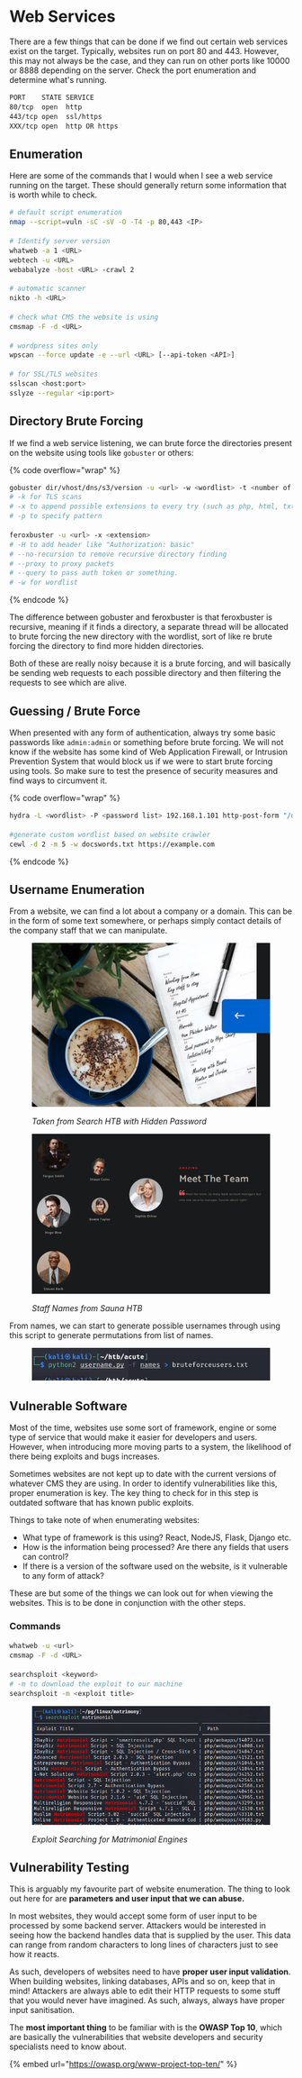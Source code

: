 # Web Services

There are a few things that can be done if we find out certain web services exist on the target. Typically, websites run on port 80 and 443. However, this may not always be the case, and they can run on other ports like 10000 or 8888 depending on the server. Check the port enumeration and determine what's running.

```bash
PORT    STATE SERVICE
80/tcp  open  http
443/tcp open  ssl/https
XXX/tcp open  http OR https
```

## Enumeration

Here are some of the commands that I would when I see a web service running on the target. These should generally return some information that is worth while to check.

```bash
# default script enumeration
nmap --script=vuln -sC -sV -O -T4 -p 80,443 <IP>

# Identify server version
whatweb -a 1 <URL> 
webtech -u <URL>
webabalyze -host <URL> -crawl 2

# automatic scanner
nikto -h <URL>

# check what CMS the website is using
cmsmap -F -d <URL>

# wordpress sites only
wpscan --force update -e --url <URL> [--api-token <API>]

# for SSL/TLS websites
sslscan <host:port>
sslyze --regular <ip:port>
```

## Directory Brute Forcing

If we find a web service listening, we can brute force the directories present on the website using tools like `gobuster` or others:

{% code overflow="wrap" %}
```bash
gobuster dir/vhost/dns/s3/version -u <url> -w <wordlist> -t <number of threads>
# -k for TLS scans
# -x to append possible extensions to every try (such as php, html, txt)
# -p to specify pattern

feroxbuster -u <url> -x <extension>
# -H to add header like "Authorization: basic"
# --no-recursion to remove recursive directory finding
# --proxy to proxy packets
# --query to pass auth token or something.
# -w for wordlist
```
{% endcode %}

The difference between gobuster and feroxbuster is that feroxbuster is recursive, meaning if it finds a directory, a separate thread will be allocated to brute forcing the new directory with the wordlist, sort of like re brute forcing the directory to find more hidden directories.

Both of these are really noisy because it is a brute forcing, and will basically be sending web requests to each possible directory and then filtering the requests to see which are alive.&#x20;

## Guessing / Brute Force

When presented with any form of authentication, always try some basic passwords like `admin:admin` or something before brute forcing. We will not know if the website has some kind of Web Application Firewall, or Intrusion Prevention System that would block us if we were to start brute forcing using tools. So make sure to test the presence of security measures and find ways to circumvent it.

{% code overflow="wrap" %}
```bash
hydra -L <wordlist> -P <password list> 192.168.1.101 http-post-form "/dvwa/login.php:username=^USER^&password=^PASS^&Login=Login:Login failed"

#generate custom wordlist based on website crawler
cewl -d 2 -m 5 -w docswords.txt https://example.com
```
{% endcode %}

## Username Enumeration

From a website, we can find a lot about a company or a domain. This can be in the form of some text somewhere, or perhaps simply contact details of the company staff that we can manipulate.

<figure><img src="../../.gitbook/assets/image (273).png" alt=""><figcaption><p><em>Taken from Search HTB with Hidden Password</em></p></figcaption></figure>

<figure><img src="../../.gitbook/assets/image (327).png" alt=""><figcaption><p><em>Staff Names from Sauna HTB</em></p></figcaption></figure>

From names, we can start to generate possible usernames through using this script to generate permutations from list of names.

<figure><img src="../../.gitbook/assets/image (289).png" alt=""><figcaption></figcaption></figure>



## Vulnerable Software

Most of the time, websites use some sort of framework, engine or some type of service that would make it easier for developers and users. However, when introducing more moving parts to a system, the likelihood of there being exploits and bugs increases.

Sometimes websites are not kept up to date with the current versions of whatever CMS they are using. In order to identify vulnerabilities like this, proper enumeration is key. The key thing to check for in this step is outdated software that has known public exploits.

Things to take note of when enumerating websites:

* What type of framework is this using? React, NodeJS, Flask, Django etc.&#x20;
* How is the information being processed? Are there any fields that users can control?
* If there is a version of the software used on the website, is it vulnerable to any form of attack?

These are but some of the things we can look out for when viewing the websites. This is to be done in conjunction with the other steps.

### Commands

```bash
whatweb -u <url>
cmsmap -F -d <URL>

searchsploit <keyword>
# -m to download the exploit to our machine
searchsploit -m <exploit title>
```

<figure><img src="../../.gitbook/assets/image (290).png" alt=""><figcaption><p><em>Exploit Searching for Matrimonial Engines</em></p></figcaption></figure>

## Vulnerability Testing

This is arguably my favourite part of website enumeration. The thing to look out here for are **parameters and user input that we can abuse.**

In most websites, they would accept some form of user input to be processed by some backend server. Attackers would be interested in seeing how the backend handles data that is supplied by the user. This data can range from random characters to long lines of characters just to see how it reacts.&#x20;

As such, developers of websites need to have **proper user input validation**. When building websites, linking databases, APIs and so on, keep that in mind! Attackers are always able to edit their HTTP requests to some stuff that you would never have imagined. As such, always, always have proper input sanitisation.

The **most important thing** to be familiar with is the **OWASP Top 10**, which are basically the vulnerabilities that website developers and security specialists need to know about.&#x20;

{% embed url="https://owasp.org/www-project-top-ten/" %}
